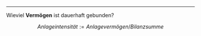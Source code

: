 ***

Wieviel **Vermögen** ist dauerhaft gebunden?

$$Anlageintensität := Anlagevermögen / Bilanzsumme$$
